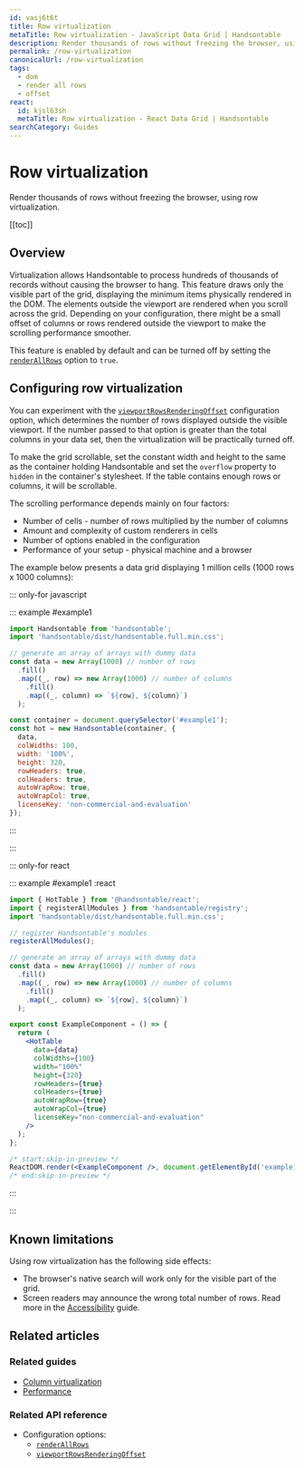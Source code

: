 ```yaml
---
id: vasj6t6t
title: Row virtualization
metaTitle: Row virtualization - JavaScript Data Grid | Handsontable
description: Render thousands of rows without freezing the browser, using row virtualization.
permalink: /row-virtualization
canonicalUrl: /row-virtualization
tags:
  - dom
  - render all rows
  - offset
react:
  id: kjsl63sh
  metaTitle: Row virtualization - React Data Grid | Handsontable
searchCategory: Guides
---
```


# Row virtualization

Render thousands of rows without freezing the browser, using row virtualization.

[[toc]]

## Overview

Virtualization allows Handsontable to process hundreds of thousands of records without causing the browser to hang. This feature draws only the visible part of the grid, displaying the minimum items physically rendered in the DOM. The elements outside the viewport are rendered when you scroll across the grid. Depending on your configuration, there might be a small offset of columns or rows rendered outside the viewport to make the scrolling performance smoother.

This feature is enabled by default and can be turned off by setting the [`renderAllRows`](@/api/options.md#renderallrows) option to `true`.

## Configuring row virtualization

You can experiment with the [`viewportRowsRenderingOffset`](@/api/options.md#viewportrowsrenderingoffset) configuration option, which determines the number of rows displayed outside the visible viewport. If the number passed to that option is greater than the total columns in your data set, then the virtualization will be practically turned off.

To make the grid scrollable, set the constant width and height to the same as the container holding Handsontable and set the `overflow` property to `hidden` in the container's stylesheet. If the table contains enough rows or columns, it will be scrollable.

The scrolling performance depends mainly on four factors:

- Number of cells - number of rows multiplied by the number of columns
- Amount and complexity of custom renderers in cells
- Number of options enabled in the configuration
- Performance of your setup - physical machine and a browser

The example below presents a data grid displaying 1 million cells (1000 rows x 1000 columns):

::: only-for javascript

::: example #example1

```js
import Handsontable from 'handsontable';
import 'handsontable/dist/handsontable.full.min.css';

// generate an array of arrays with dummy data
const data = new Array(1000) // number of rows
  .fill()
  .map((_, row) => new Array(1000) // number of columns
    .fill()
    .map((_, column) => `${row}, ${column}`)
  );

const container = document.querySelector('#example1');
const hot = new Handsontable(container, {
  data,
  colWidths: 100,
  width: '100%',
  height: 320,
  rowHeaders: true,
  colHeaders: true,
  autoWrapRow: true,
  autoWrapCol: true,
  licenseKey: 'non-commercial-and-evaluation'
});
```

:::

:::

::: only-for react

::: example #example1 :react

```jsx
import { HotTable } from '@handsontable/react';
import { registerAllModules } from 'handsontable/registry';
import 'handsontable/dist/handsontable.full.min.css';

// register Handsontable's modules
registerAllModules();

// generate an array of arrays with dummy data
const data = new Array(1000) // number of rows
  .fill()
  .map((_, row) => new Array(1000) // number of columns
    .fill()
    .map((_, column) => `${row}, ${column}`)
  );

export const ExampleComponent = () => {
  return (
    <HotTable
      data={data}
      colWidths={100}
      width="100%"
      height={320}
      rowHeaders={true}
      colHeaders={true}
      autoWrapRow={true}
      autoWrapCol={true}
      licenseKey="non-commercial-and-evaluation"
    />
  );
};

/* start:skip-in-preview */
ReactDOM.render(<ExampleComponent />, document.getElementById('example1'));
/* end:skip-in-preview */
```

:::

:::

## Known limitations

Using row virtualization has the following side effects:

- The browser's native search will work only for the visible part of the grid.
- Screen readers may announce the wrong total number of rows. Read more in the
  [Accessibility](@/guides/accessibility/accessibility.md#disabling-dom-virtualization-for-improved-accessibility) guide.

## Related articles

### Related guides

- [Column virtualization](@/guides/rows/row-virtualization.md)
- [Performance](@/guides/optimization/performance.md)

### Related API reference

- Configuration options:
  - [`renderAllRows`](@/api/options.md#renderallrows)
  - [`viewportRowsRenderingOffset`](@/api/options.md#viewportrowsrenderingoffset)
